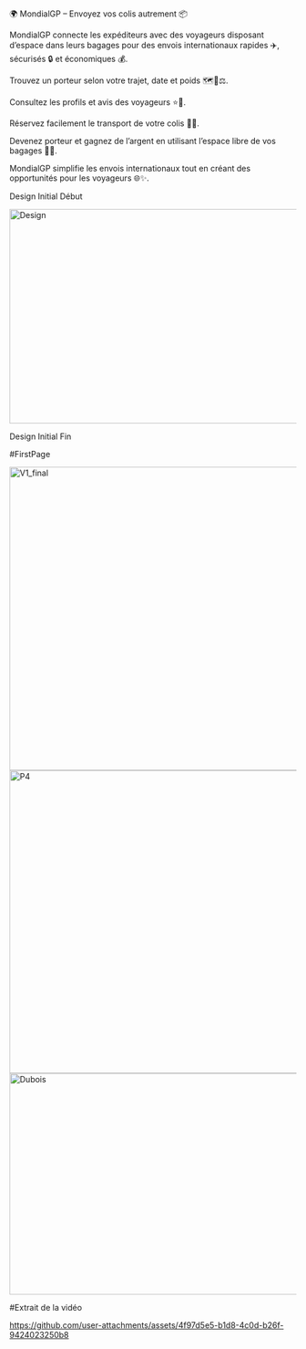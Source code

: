 🌍 MondialGP – Envoyez vos colis autrement 📦

MondialGP connecte les expéditeurs avec des voyageurs disposant d’espace dans leurs bagages pour des envois internationaux rapides ✈️, sécurisés 🔒 et économiques 💰.

Trouvez un porteur selon votre trajet, date et poids 🗺️📅⚖️.

Consultez les profils et avis des voyageurs ⭐👤.

Réservez facilement le transport de votre colis 📝🚚.

Devenez porteur et gagnez de l’argent en utilisant l’espace libre de vos bagages 💼💸.

MondialGP simplifie les envois internationaux tout en créant des opportunités pour les voyageurs 🌐✨.

Design Initial Début

<img width="631" height="376" alt="Design" src="https://github.com/user-attachments/assets/775b9d69-ad4b-4acc-ab50-f4e4622934fa" />

Design Initial Fin


#FirstPage

<img width="936" height="532" alt="V1_final" src="https://github.com/user-attachments/assets/003f9a73-8190-48fa-b79f-e91d39ab6c96" />

<img width="946" height="531" alt="P4" src="https://github.com/user-attachments/assets/a2291fef-106a-4691-b8f4-8e8e91a7a08b" />

<img width="942" height="388" alt="Dubois" src="https://github.com/user-attachments/assets/6199bf1d-7ef6-4502-93c1-62cc22cc0eee" />

#Extrait de la vidéo

https://github.com/user-attachments/assets/4f97d5e5-b1d8-4c0d-b26f-9424023250b8

